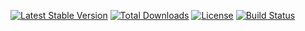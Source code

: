 [![Latest Stable Version](https://poser.pugx.org/marvin255/file-helper/v/stable.png)](https://packagist.org/packages/marvin255/file-helper)
[![Total Downloads](https://poser.pugx.org/marvin255/file-helper/downloads.png)](https://packagist.org/packages/marvin255/file-helper)
[![License](https://poser.pugx.org/marvin255/file-helper/license.svg)](https://packagist.org/packages/marvin255/file-helper)
[![Build Status](https://github.com/marvin255/file-helper/workflows/file_helper/badge.svg)](https://github.com/marvin255/file-helper/actions?query=workflow%3A%22file_helper%22)
